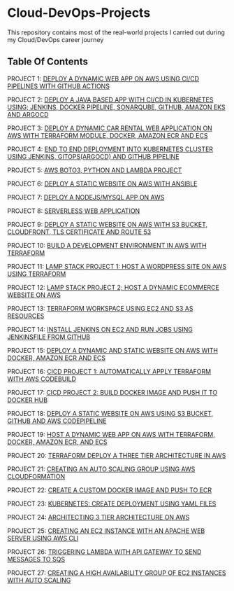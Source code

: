 # Cloud-DevOps-Projects

This repository contains most of the real-world projects I carried out during my Cloud/DevOps career journey

## Table Of Contents

PROJECT 1: [DEPLOY A DYNAMIC WEB APP ON AWS USING CI/CD PIPELINES WITH GITHUB ACTIONS](https://)

PROJECT 2: [DEPLOY A JAVA BASED APP WITH CI/CD IN KUBERNETES USING; JENKINS, DOCKER PIPELINE, SONARQUBE, GITHUB, AMAZON EKS AND ARGOCD ](https://)

PROJECT 3: [DEPLOY A DYNAMIC CAR RENTAL WEB APPLICATION ON AWS WITH TERRAFORM MODULE, DOCKER, AMAZON ECR AND ECS](https://)

PROJECT 4: [END TO END DEPLOYMENT INTO KUBERNETES CLUSTER USING JENKINS, GITOPS(ARGOCD) AND GITHUB PIPELINE](https://)

PROJECT 5:  [AWS BOTO3, PYTHON AND LAMBDA PROJECT](https://)

PROJECT 6: [DEPLOY A STATIC WEBSITE ON AWS WITH ANSIBLE](https://)

PROJECT 7: [DEPLOY A NODEJS/MYSQL APP ON AWS](https://github.com/)

PROJECT 8: [SERVERLESS WEB APPLICATION](https://github.com/)

PROJECT 9: [DEPLOY A STATIC WEBSITE ON AWS WITH S3 BUCKET, CLOUDFRONT, TLS CERTIFICATE AND ROUTE 53](https://)

PROJECT 10: [BUILD A DEVELOPMENT ENVIRONMENT IN AWS WITH TERRAFORM](https://)

PROJECT 11: [LAMP STACK PROJECT 1: HOST A WORDPRESS SITE ON AWS USING TERRAFORM]( https://github.com/roberttemta/LAMP_Project_Terraform.git)

PROJECT 12: [LAMP STACK PROJECT 2; HOST A DYNAMIC ECOMMERCE WEBSITE ON AWS](https://)

PROJECT 13: [TERRAFORM WORKSPACE USING EC2 AND S3 AS RESOURCES](https://github.com/roberttemta/Terraform-workspace.git)

PROJECT 14: [INSTALL JENKINS ON EC2 AND RUN JOBS USING JENKINSFILE FROM GITHUB ](https://)

PROJECT 15: [DEPLOY A DYNAMIC AND STATIC WEBSITE ON AWS WITH DOCKER, AMAZON ECR AND ECS](https://)

PROJECT 16: [CICD PROJECT 1: AUTOMATICALLY APPLY TERRAFORM WITH AWS CODEBUILD](https://)

PROJECT 17: [CICD PROJECT 2: BUILD DOCKER IMAGE AND PUSH IT TO DOCKER HUB](https://)

PROJECT 18: [DEPLOY A STATIC WEBSITE ON AWS USING S3 BUCKET, GITHUB AND AWS CODEPIPELINE](https://)

PROJECT 19: [HOST A DYNAMIC WEB APP ON AWS WITH TERRAFORM, DOCKER, AMAZON ECR, AND ECS](https:)

PROJECT 20: [TERRAFORM DEPLOY A THREE TIER ARCHITECTURE IN AWS](https://github.com/roberttemta/AWS_App_using_VPC_S3_RDS_EFS_EC2_S3_TERRAFORM.git)

PROJECT 21: [CREATING AN AUTO SCALING GROUP USING AWS CLOUDFORMATION](https:)

PROJECT 22: [CREATE A CUSTOM DOCKER IMAGE AND PUSH TO ECR](https://)

PROJECT 23: [KUBERNETES: CREATE DEPLOYMENT USING YAML FILES](https://) 

PROJECT 24: [ARCHITECTING 3 TIER ARCHITECTURE ON AWS](https://github.com/)

PROJECT 25: [CREATING AN EC2 INSTANCE WITH AN APACHE WEB SERVER USING AWS CLI](https://github.com/)

PROJECT 26: [TRIGGERING LAMBDA WITH API GATEWAY TO SEND MESSAGES TO SQS](https://)

PROJECT 27: [CREATING A HIGH AVAILABILITY GROUP OF EC2 INSTANCES WITH AUTO SCALING](https://)



